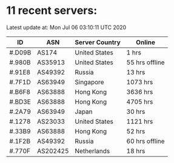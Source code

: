 # 11 recent servers:

Latest update at: Mon Jul 06 03:10:11 UTC 2020

| ID | ASN | Server Country | Online |
| -- | --- | -------------- | ------ |
| #.D09B | AS174 | United States | 1 hrs |
| #.980B | AS35913 | United States | 55 hrs offline |
| #.91E8 | AS49392 | Russia | 13 hrs |
| #.7F1D | AS63949 | Singapore | 1073 hrs |
| #.B6F8 | AS63888 | Hong Kong | 3636 hrs |
| #.BD3E | AS63888 | Hong Kong | 4705 hrs |
| #.2A79 | AS63949 | Japan | 30 hrs |
| #.1278 | AS23033 | United States | 1121 hrs |
| #.33B9 | AS63888 | Hong Kong | 52 hrs |
| #.1F2B | AS49392 | Russia | 60 hrs offline |
| #.770F | AS202425 | Netherlands | 18 hrs |

